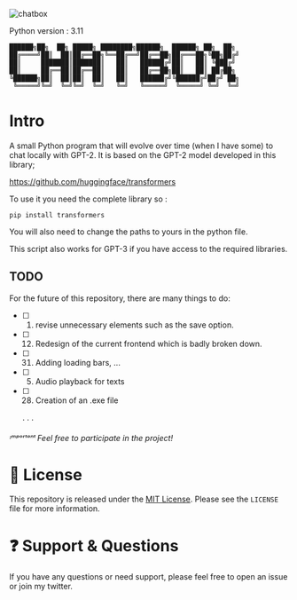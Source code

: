 ![chatbox](https://user-images.githubusercontent.com/92639080/212122617-3c6a4c13-2889-4825-b701-a937eef65847.jpg)

Python version : 3.11
```
██████╗██╗  ██╗ █████╗ ████████╗██████╗  ██████╗ ██╗  ██╗
██╔════╝██║  ██║██╔══██╗╚══██╔══╝██╔══██╗██╔═══██╗╚██╗██╔╝
██║     ███████║███████║   ██║   ██████╔╝██║   ██║ ╚███╔╝ 
██║     ██╔══██║██╔══██║   ██║   ██╔══██╗██║   ██║ ██╔██╗ 
╚██████╗██║  ██║██║  ██║   ██║   ██████╔╝╚██████╔╝██╔╝ ██╗
 ╚═════╝╚═╝  ╚═╝╚═╝  ╚═╝   ╚═╝   ╚═════╝  ╚═════╝ ╚═╝  ╚═╝
 ```
 
 # Intro
 
A small Python program that will evolve over time (when I have some) to chat locally with GPT-2.
It is based on the GPT-2 model developed in this library; 
 
 https://github.com/huggingface/transformers
 
To use it you need the complete library so :
 
 ```
 pip install transformers
 ```

You will also need to change the paths to yours in the python file.
 
This script also works for GPT-3 if you have access to the required libraries.
 
 ## TODO
 
 For the future of this repository, there are many things to do:
 
- [ ] 1. revise unnecessary elements such as the save option.

- [ ] 12. Redesign of the current frontend which is badly broken down.

- [ ] 31. Adding loading bars, ...

- [ ] 5. Audio playback for texts

- [ ] 28. Creation of an .exe file
      
  . . . 

 
###### ᶦᵐᵖᵒʳᵗᵃⁿᵗ Feel free to participate in the project!




# :scroll: License

This repository is released under the [MIT License](LICENSE). Please see the `LICENSE` file for more information.

# :question: Support & Questions

If you have any questions or need support, please feel free to open an issue or join my twitter.


